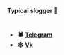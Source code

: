 
<b>Typical slogger<b/> 🦂<br />
#
- 🕷 [Telegram](https://t.me/qwmnip) <br />
- 🕸 [Vk](https://vk.com/mmmmmmet) <br />
##
